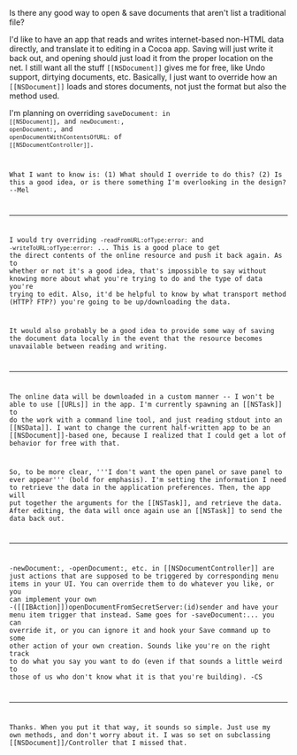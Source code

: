 

Is there any good way to open & save documents that aren't list a traditional file?

I'd like to have an app that reads and writes internet-based non-HTML data directly, and translate it to editing in a Cocoa app. Saving will just write it back out, and opening should just load it from the proper location on the net. I still want all the stuff <code>[[NSDocument]]</code> gives me for free, like Undo support, dirtying documents, etc. Basically, I just want to override how an <code>[[NSDocument]]</code> loads and stores documents, not just the format but also the method used.

I'm planning on overriding <code>saveDocument: in <code>[[NSDocument]]</code>, and <code>newDocument:</code>, <code>openDocument:</code>, and <code>openDocumentWithContentsOfURL:</code> of <code>[[NSDocumentController]]</code>.

What I want to know is: (1) What should I override to do this? (2) Is this a good idea, or is there something I'm overlooking in the design?
--Mel

----

I would try overriding <code>-readFromURL:ofType:error:</code> and <code>-writeToURL:ofType:error:</code> ... This is a good place to get the direct contents of the online resource and push it back again. As to whether or not it's a good idea, that's impossible to say without knowing more about what you're trying to do and the type of data you're trying to edit. Also, it'd be helpful to know by what transport method (HTTP? FTP?) you're going to be up/downloading the data.

It would also probably be a good idea to provide some way of saving the document data locally in the event that the resource becomes unavailable between reading and writing.

----

The online data will be downloaded in a custom manner -- I won't be able to use [[URLs]] in the app. I'm currently spawning an [[NSTask]] to do the work with a command line tool, and just reading stdout into an [[NSData]]. I want to change the current half-written app to be an [[NSDocument]]-based one, because I realized that I could get a lot of behavior for free with that.

So, to be more clear, '''I don't want the open panel or save panel to ever appear''' (bold for emphasis). I'm setting the information I need to retrieve the data in the application preferences. Then, the app will put together the arguments for the [[NSTask]], and retrieve the data. After editing, the data will once again use an [[NSTask]] to send the data back out.

----

-newDocument:, -openDocument:, etc. in [[NSDocumentController]] are just actions that are supposed to be triggered by corresponding menu items in your UI. You can override them to do whatever you like, or you can implement your own -([[IBAction]])openDocumentFromSecretServer:(id)sender and have your menu item trigger that instead. Same goes for -saveDocument:... you can override it, or you can ignore it and hook your Save command up to some other action of your own creation. Sounds like you're on the right track to do what you say you want to do (even if that sounds a little weird to those of us who don't know what it is that you're building). -CS

----

Thanks. When you put it that way, it sounds so simple. Just use my own methods, and don't worry about it. I was so set on subclassing [[NSDocument]]/Controller that I missed that.